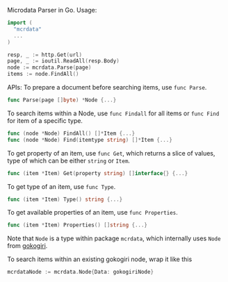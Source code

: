 Microdata Parser in Go. 
Usage:
```go
import (
  "mcrdata"
  ...
)

resp, _ := http.Get(url)
page, _ := ioutil.ReadAll(resp.Body)
node := mcrdata.Parse(page)
items := node.FindAll()
```
APIs: 
To prepare a document before searching items, use `func Parse`. 
```go
func Parse(page []byte) *Node {...}
```
To search items within a Node, use `func Findall` for all items or `func Find` for item of a specific type. 
```go
func (node *Node) FindAll() []*Item {...}
func (node *Node) Find(itemtype string) []*Item {...}
```
To get property of an item, use `func Get`, which returns a slice of values, type of which can be either `string` or `Item`. 
```go
func (item *Item) Get(property string) []interface{} {...}
```
To get type of an item, use `func Type`. 
```go
func (item *Item) Type() string {...}
```
To get available properties of an item, use `func Properties`. 
```go
func (item *Item) Properties() []string {...}
```
Note that `Node` is a type within package `mcrdata`, which internally uses `Node` from [gokogiri](https://github.com/moovweb/gokogiri/). 

To search items within an existing gokogiri node, wrap it like this 
```go
mcrdataNode := mcrdata.Node{Data: gokogiriNode}
```
